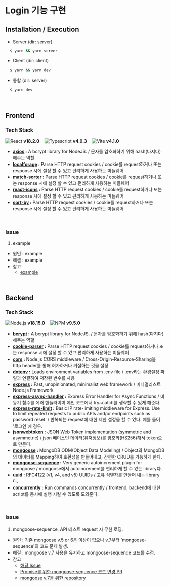 # Login 기능 구현

## Installation / Execution

- Server (dir: server)

```bash
  $ yarn && yarn server
```

- Client (dir: client)

```bash
  $ yarn && yarn dev
```

- 통합 (dir: server)

```bash
  $ yarn dev
```

<br />

## Frontend

### Tech Stack

![React](https://img.shields.io/badge/react-00cbff?style=for-the-badge&logo=react&logoColor=white) **v18.2.0** &nbsp;&nbsp;
![Typescript](https://img.shields.io/badge/typescript-3178C6?style=for-the-badge&logo=typescript&logoColor=white) **v4.9.3** &nbsp;&nbsp;
![Vite](https://img.shields.io/badge/vite-8E6EFE?style=for-the-badge&logo=vite&logoColor=white) **v4.1.0**

- **[axios](https://www.npmjs.com/package/bcrypt) :** A bcrypt library for NodeJS. / 문자를 암호화하기 위해 hash(다지다)해주는 역할
- **[localforage](https://www.npmjs.com/package/cookie-parser) :** Parse HTTP request cookies / cookie를 request하거나 또는 response 시에 설정 할 수 있고 편리하게 사용하는 미들웨어
- **[match-sorter](https://www.npmjs.com/package/cookie-parser) :** Parse HTTP request cookies / cookie를 request하거나 또는 response 시에 설정 할 수 있고 편리하게 사용하는 미들웨어
- **[react-icons](https://www.npmjs.com/package/cookie-parser) :** Parse HTTP request cookies / cookie를 request하거나 또는 response 시에 설정 할 수 있고 편리하게 사용하는 미들웨어
- **[sort-by](https://www.npmjs.com/package/cookie-parser) :** Parse HTTP request cookies / cookie를 request하거나 또는 response 시에 설정 할 수 있고 편리하게 사용하는 미들웨어

<br />

### Issue

1. example

- 원인 : example
- 해결 : example
- 참고
  - [example](https://react.dev)

<br />

## Backend

### Tech Stack

![Node.js](https://img.shields.io/badge/node.js-6DA55F?style=for-the-badge&logo=node.js&logoColor=white) **v18.15.0** &nbsp;&nbsp;
![NPM](https://img.shields.io/badge/NPM-C52424?style=for-the-badge&logo=NPM&logoColor=white) **v9.5.0**

- **[bcrypt](https://www.npmjs.com/package/bcrypt) :** A bcrypt library for NodeJS. / 문자를 암호화하기 위해 hash(다지다)해주는 역할
- **[cookie-parser](https://www.npmjs.com/package/cookie-parser) :** Parse HTTP request cookies / cookie를 request하거나 또는 response 시에 설정 할 수 있고 편리하게 사용하는 미들웨어
- **[cors](https://www.npmjs.com/package/cors) :** Node.js CORS middleware / Cross-Origin-Resource-Sharing을 http header를 통해 허가하거나 거절하는 것을 설정
- **[dotenv](https://reactnative.dev/) :** Loads environment variables from .env file / .env라는 환경설정 파일과 연결하여 저장된 변수를 사용
- **[express](https://www.npmjs.com/package/express) :** Fast, unopinionated, minimalist web framework / 미니멀리스트 Node.js Framework
- **[express-async-handler](https://www.npmjs.com/package/express-async-handler) :** Express Error Handler for Async Functions / 비동기 함수를 에러 핸들러이며 메인 코드에서 try~catch를 생략할 수 있게 해준다.
- **[express-rate-limit](https://www.npmjs.com/package/express-rate-limit) :** Basic IP rate-limiting middleware for Express. Use to limit repeated requests to public APIs and/or endpoints such as password reset. / 반복되는 request에 대한 제한 설정을 할 수 있다. 예를 들어 '로그인'에 경우.
- **[jsonwebtoken](https://www.npmjs.com/package/jsonwebtoken) :** JSON Web Token implementation (symmetric and asymmetric) / json 베이스인 데이터(유저정보)를 암호화(HS256)해서 token으로 만든다.
- **[mongoose](https://www.npmjs.com/package/mongoose) :** MongoDB ODM(Object Data Modeling) / Object와 MongoDB의 데이터를 Mapping하여 호환성을 만들어내고, 간편한 CRUD를 가능하게 한다.
- **[mongoose-sequence](https://reactnative.dev/) :** Very generic autoincrement plugin for mongoose / mongoose에서 autoincrement를 편리하게 할 수 있는 library다.
- **[uuid](https://www.npmjs.com/package/uuid) :** RFC4122 (v1, v4, and v5) UUIDs / 고유 식별자를 만들어 내는 library다.
- **[concurrently](https://www.npmjs.com/package/concurrently) :** Run commands concurrently / frontend, backend에 대한 script를 동시에 실행 시킬 수 있도록 도와준다.

<br />

### Issue

1. mongoose-sequence, API 테스트 request 시 무한 로딩.

- 원인 : 기존 mongoose v.5 or 6은 이상이 없으나 v.7부터 'mongoose-sequence'의 코드 문제 발생.
- 해결 : mongoose v.7 사용을 유지하고 mongoose-sequence 코드를 수정.
- 참고
  - [해당 Issue](https://github.com/ramiel/mongoose-sequence/issues/133)
  - [Promise를 위한 mongoose-sequence 코드 변경 PR](https://github.com/ramiel/mongoose-sequence/pull/136/commits/9bd05cf578311d83ce70d96097559526f1242f47)
  - [mongoose v.7을 위한 repository](https://github.com/amansingh63/mongoose-sequence)

<br />
